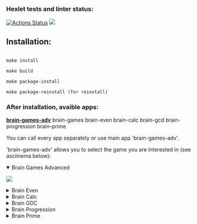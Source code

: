 ### Hexlet tests and linter status:
[![Actions Status](https://github.com/ghouldevourer/python-project-49/actions/workflows/hexlet-check.yml/badge.svg)](https://github.com/ghouldevourer/python-project-49/actions)
<a href="https://codeclimate.com/github/ghouldevourer/python-project-49/maintainability"><img src="https://api.codeclimate.com/v1/badges/1e3a88fbf5a48188bf94/maintainability" /></a>

## Installation:
<code>
make install <br>
make build <br>
make package-install <br>
make package-reinstall (for reinstall)
</code>

### After installation, avaible apps:

<b><u>brain-games-adv</u></b> brain-games brain-even brain-calc brain-gcd brain-progression brain-prime

You can call every app separately or use main app 'brain-games-adv'.

'brain-games-adv' allows you to select the game you are interested in (see asciinema below):

<details open>
  <summary>Brain Games Advanced</summary>
  <p>
  
 <a href="https://asciinema.org/a/ntgdCXfDkhIIpMZitMZUx09Ur" target="_blank">
 <img src="https://asciinema.org/a/ntgdCXfDkhIIpMZitMZUx09Ur.svg" />
 </a>
  
  </p>
</details>

<details>
  <summary>Brain Even</summary>
  <p>
  
 <a href="https://asciinema.org/a/oT5LMPSON2I4chE5EFQWYUwFP" target="_blank">
 <img src="https://asciinema.org/a/oT5LMPSON2I4chE5EFQWYUwFP.svg" />
 </a>
  
  </p>
</details>

<details>
  <summary>Brain Calc</summary>
  <p>
  
 <a href="https://asciinema.org/a/syanDdjIrdgHe7tTmcx6hAUiH" target="_blank">
 <img src="https://asciinema.org/a/syanDdjIrdgHe7tTmcx6hAUiH.svg" />
 </a>
  
  </p>
</details>

<details>
  <summary>Brain GDC</summary>
  <p>
  
 <a href="https://asciinema.org/a/oYGfVQIOmaeARwG6Zvg0HWTer" target="_blank">
 <img src="https://asciinema.org/a/oYGfVQIOmaeARwG6Zvg0HWTer.svg" />
 </a>
  
  </p>
</details>

<details>
  <summary>Brain Progression</summary>
  <p>
  
 <a href="https://asciinema.org/a/lgo6T5ES7oMFedGRIfI1dvoob" target="_blank">
 <img src="https://asciinema.org/a/lgo6T5ES7oMFedGRIfI1dvoob.svg" />
 </a>
  
  </p>
</details>

<details>
  <summary>Brain Prime</summary>
  <p>
  
 <a href="https://asciinema.org/a/f1l3raCZthdehHgavpU82aDPy" target="_blank">
 <img src="https://asciinema.org/a/f1l3raCZthdehHgavpU82aDPy.svg" />
 </a>
  
  </p>
</details>
